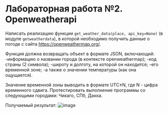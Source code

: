 # Лабораторная работа №2. Openweatherapi
Написать реализацию функции  ```get_weather_data(place, api_key=None)``` (в модуле ```getweatherdata```), в которой необходимо получить данные о погоде с сайта https://openweathermap.org/. 

Функция должна возвращать объект в формате JSON, включающий:
 -информацию о названии города (в контексте openweathermap);
 -код страны (2 символа);
 -широту и долготу, на которой он находится;
 -его временной зоне;
 -а также о значении температуры (как она ощущается).

Значение временной зоны выводить в формате UTC±N, где N - цифра временного сдвига.
Протестировать выполнение программы со следующими городами: Чикаго, СПб, Дакка.

Получаемый результат:
![image](https://github.com/user-attachments/assets/a088c817-eb76-4a74-ade8-d00e494a3ebe)
